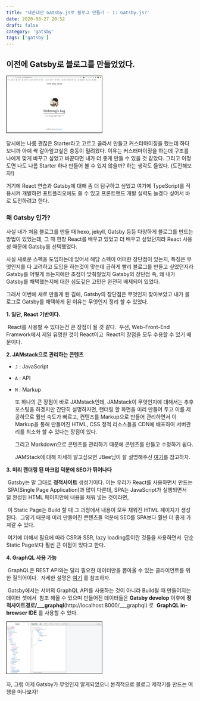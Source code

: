 ```yaml
---
title: '내손내만 Gatsby.js로 블로그 만들기 - 1: Gatsby.js?'
date: 2020-08-27 20:52
draft: false
category: 'gatsby'
tags: ['gatsby']
---
```


## 이전에 Gatsby로 블로그를 만들었었다.

<img src="./1_1.png" alt="image-20200829191524990" style="zoom: 25%;border: solid black 0.5px" />

당시에는 나름 괜찮은 Starter라고 고르고 골라서 만들고 커스터마이징을 했는데
하다보니까 아예 싹 갈아엎고싶은 충동이 밀려왔다.
이유는 커스터마이징을 하는데 구조를 나에게 맞게 바꾸고 싶었고
바꾼다면 내가 더 좋게 만들 수 있을 것 같았다.
그리고 이정도면 나도 나름 Starter 하나 만들어 볼 수 있지 않을까? 하는 생각도 들었다.
(도전해보자!)

거기에 React 연습과 Gatsby에 대해 좀 더 탐구하고 싶었고
여기에 TypeScript를 적용시켜 개발하면 포트폴리오에도 쓸 수 있고
프론트앤드 개발 실력도 늘겠다 싶어서 바로 도전하려고 한다.

### 왜 Gatsby 인가?

사실 내가 처음 블로그를 만들 때 hexo, jekyll, Gatsby 등등 다양하게 블로그를 만드는 방법이 있었는데,
그 때 한창 React를 배우고 있었고 더 배우고 싶었던지라 React 사용성 때문에 Gatsby를 선택했었다.

사실 새로운 스펙을 도입하는데 있어서 해당 스펙이 어떠한 장단점이 있는지, 특징은 무엇인지를 다 고려하고 도입을 하는것이 맞는데 급하게 빨리 블로그를 만들고 싶었던지라 Gatsby를 어떻게 쓰는지에만 초점이 맞춰줬었지
Gatsby의 장단점 즉, 왜 내가 Gatsby를 채택했는지에 대한 심도깊은 고민은 완전히 배제되어 있었다.

그래서 이번에 새로 만들게 된 김에, Gatsby의 장단점은 무엇인지 찾아보았고
내가 블로그로 Gatsby를 채택하게 된 이유는 무엇인지 정리 할 수 있었다.

**1. 일단, React 기반이다.**

​ React를 사용할 수 있다는건 큰 장점이 될 것 같다.
​ 우선, Web-Front-End Framwork에서 제일 유명한 것이 React이고
​ React의 장점을 모두 수용할 수 있기 때문이다.

**2. JAMstack으로 관리하는 콘텐츠**

- `J` : JavaScript

- `A` : API

- `M` : Markup

  또 하나의 큰 장점이 바로 JAMstack인데, JAMstack이 무엇인지에 대해서는 추후 포스팅을 하겠지만
  간단히 설명하자면, 랜더링 할 화면을 미리 만들어 두고 이를 제공하므로 훨씬 속도가 빠르고,
  컨텐츠를 Markup으로 만들어 관리하면서 이 Markup을 통해 만들어진 HTML, CSS 정적 리소스들을
  CDN에 배포하여 서버관리를 최소화 할 수 있다는 장점이 있다.

  그리고 Markdown으로 콘텐츠를 관리하기 때문에 콘텐츠를 만들고 수정하기 쉽다.

  JAMStack에 대해 자세히 알고싶으면 JBee님이 잘 설명해주신 [여기]("https://jbee.io/web/jam-stack/")를 참고하자.

**3. 미리 랜더링 된 마크업 덕분에 SEO가 뛰어나다**

​ Gatsby는 말 그대로 **정적사이트** 생성기이다. 이는 우리가 React를 사용하면서 만드는
​ SPA(Single Page Application)과 많이 다른데, SPA는 JavaScript가 실행되면서
​ 덜 완성된 HTML 페이지안에 내용을 채워 넣는 것이라면,

​ 이 Static Page는 Build 할 때 그 과정에서 내용이 모두 채워진 HTML 페이지가 생성된다.
​ 그렇기 때문에 미리 만들어진 콘텐츠들 덕분에 SEO를 SPA보다 훨씬 더 좋게 가져갈 수 있다.

​ 여기에 더해서 필요에 따라 CSR과 SSR, lazy loading등이란 것들을 사용하면서
​ 단순 Static Page보다 훨씬 큰 이점이 있다고 한다.

**4. GraphQL 사용 가능**

​ GraphQL은 REST API와는 달리 필요한 데이터만을 뽑아올 수 있는 클라이언트를 위한 질의어이다.
​ 자세한 설명은 [여기](https://ha-young.github.io/GraphQL/what) 를 참조하자.

​ Gatsby에서는 서버의 GraphQL API를 사용하는 것이 아니라 Build될 때 만들어지는 데이터 셋에서
​ 참조 해올 수 있으며 만들어진 데이터들은 **Gatsby develop** 이후에
​ **정적사이트경로/\_\_\_graphql**(http://localhost:8000/___graphql) 로
​ **GraphQL in-browser IDE** 를 사용할 수 있다.

​ <img src="./1_2.png" alt="image-20200829192944852" style="zoom:25%; border:solid black 0.5px" />

자, 그럼 이제 Gatsby가 무엇인지 알게되었으니
본격적으로 블로그 제작기를 만드는 여행을 떠나보자!
